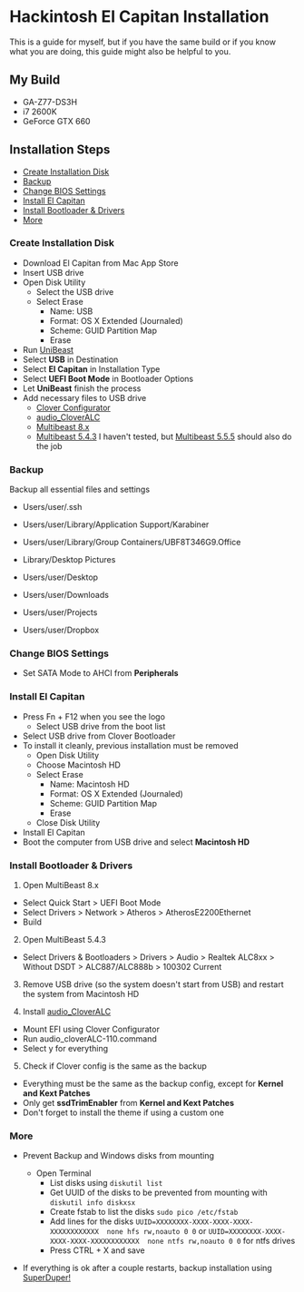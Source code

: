# Hackintosh El Capitan Installation

This is a guide for myself, but if you have the same build or if you know what you are doing, this guide might also be helpful to you.

## My Build
- GA-Z77-DS3H
- i7 2600K
- GeForce GTX 660

## Installation Steps

- [Create Installation Disk](#disk)
- [Backup](#backup)
- [Change BIOS Settings](#bios)
- [Install El Capitan](#install)
- [Install Bootloader & Drivers](#bootloader)
- [More](#more)

### <a name="disk"></a>Create Installation Disk

- Download El Capitan from Mac App Store
- Insert USB drive
- Open Disk Utility
  - Select the USB drive
  - Select Erase
    - Name: USB
    - Format: OS X Extended (Journaled)
    - Scheme: GUID Partition Map
    - Erase
- Run [UniBeast](http://www.tonymacx86.com/downloads.php?do=cat&id=3)
- Select **USB** in Destination
- Select **El Capitan** in Installation Type
- Select **UEFI Boot Mode** in Bootloader Options
- Let **UniBeast** finish the process
- Add necessary files to USB drive
  - [Clover Configurator](http://mackie100projects.altervista.org/download/)
  - [audio_CloverALC](https://github.com/toleda/audio_cloverALC)
  - [Multibeast 8.x](http://www.tonymacx86.com/downloads.php?do=cat&id=3)
  - [Multibeast 5.4.3](http://www.tonymacx86.com/downloads.php?do=cat&id=6) I haven't tested, but [Multibeast 5.5.5](http://www.tonymacx86.com/downloads.php?do=cat&id=3) should also do the job

### <a name="backup"></a>Backup

Backup all essential files and settings

- Users/user/.ssh
- Users/user/Library/Application Support/Karabiner
- Users/user/Library/Group Containers/UBF8T346G9.Office
- Library/Desktop Pictures

- Users/user/Desktop
- Users/user/Downloads
- Users/user/Projects
- Users/user/Dropbox

### <a name="bios"></a>Change BIOS Settings

- Set SATA Mode to AHCI from **Peripherals**

### <a name="install"></a>Install El Capitan

- Press Fn + F12 when you see the logo
  - Select USB drive from the boot list
- Select USB drive from Clover Bootloader
- To install it cleanly, previous installation must be removed
  - Open Disk Utility
  - Choose Macintosh HD
  - Select Erase
    - Name: Macintosh HD
    - Format: OS X Extended (Journaled)
    - Scheme: GUID Partition Map
    - Erase
  - Close Disk Utility
- Install El Capitan
- Boot the computer from USB drive and select **Macintosh HD**

### <a name="bootloader"></a>Install Bootloader & Drivers

1. Open MultiBeast 8.x
  - Select Quick Start > UEFI Boot Mode
  - Select Drivers > Network > Atheros > AtherosE2200Ethernet
  - Build

2. Open MultiBeast 5.4.3
  - Select Drivers & Bootloaders > Drivers > Audio > Realtek ALC8xx > Without DSDT > ALC887/ALC888b > 100302 Current

3. Remove USB drive (so the system doesn't start from USB) and restart the system from Macintosh HD

4. Install [audio_CloverALC](https://github.com/toleda/audio_cloverALC)
  - Mount EFI using Clover Configurator
  - Run audio_cloverALC-110.command
  - Select y for everything

5. Check if Clover config is the same as the backup
  - Everything must be the same as the backup config, except for **Kernel and Kext Patches**
  - Only get **ssdTrimEnabler** from **Kernel and Kext Patches**
  - Don't forget to install the theme if using a custom one

### <a name="more"></a>More

- Prevent Backup and Windows disks from mounting
  - Open Terminal
    - List disks using `diskutil list`
    - Get UUID of the disks to be prevented from mounting with `diskutil info diskxsx`
    - Create fstab to list the disks `sudo pico /etc/fstab`
    - Add lines for the disks `UUID=XXXXXXXX-XXXX-XXXX-XXXX-XXXXXXXXXXXX  none hfs rw,noauto 0 0` or `UUID=XXXXXXXX-XXXX-XXXX-XXXX-XXXXXXXXXXXX  none ntfs rw,noauto 0 0` for ntfs drives
    - Press CTRL + X and save

- If everything is ok after a couple restarts, backup installation using [SuperDuper!](http://www.shirt-pocket.com/SuperDuper/SuperDuperDescription.html)
